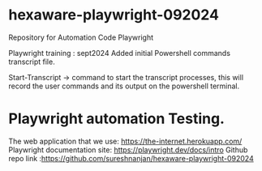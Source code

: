# hexaware-playwright-092024

Repository for Automation Code Playwright

Playwright training : sept2024
Added initial Powershell commands transcript file.

Start-Transcript -> command to start the transcript processes, this will record the user commands and its output on the powershell terminal.


# Playwright automation Testing.

The web application that we use: https://the-internet.herokuapp.com/
Playwright documentation site: https://playwright.dev/docs/intro
Github repo link :https://github.com/sureshnanjan/hexaware-playwright-092024
